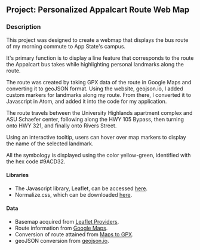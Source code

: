 ## Project: Personalized Appalcart Route Web Map

### Description

This project was designed to create a webmap that displays the bus route of my morning commute to App State's campus.

It's primary function is to display a line feature that corresponds to the route the Appalcart bus takes while highlighting personal landmarks along the route.

The route was created by taking GPX data of the route in Google Maps and converting it to geoJSON format. Using the website, geojson.io, I added custom markers for landmarks along my route. From there, I converted it to Javascript in Atom, and added it into the code for my application.

The route travels between the University Highlands apartment complex and ASU Schaefer center, following along the HWY 105 Bypass, then turning onto HWY 321, and finally onto Rivers Street.

Using an interactive tooltip, users can hover over map markers to display the name of the selected landmark.

All the symbology is displayed using the color yellow-green, identified with the hex code #9ACD32.

#### Libraries

- The Javascript library, Leaflet, can be accessed [here](https://leafletjs.com/download.html).
- Normalize.css, which can be downloaded [here](https://cdnjs.com/libraries/normalize).

#### Data

- Basemap acquired from [Leaflet Providers](https://leaflet-extras.github.io/leaflet-providers/preview/).
- Route information from [Google Maps](https://www.google.com/maps).
- Conversion of route attained from [Maps to GPX](https://mapstogpx.com/).
- geoJSON conversion from [geojson.io](https://geojson.io/#map=2/20.0/0.0).
